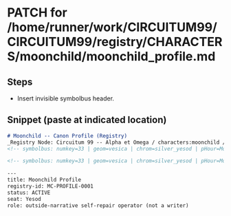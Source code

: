# PATCH for /home/runner/work/CIRCUITUM99/CIRCUITUM99/registry/CHARACTERS/moonchild/moonchild_profile.md

## Steps
- Insert invisible symbolbus header.

## Snippet (paste at indicated location)
```markdown
# Moonchild -- Canon Profile (Registry)
_Registry Node: Circuitum 99 -- Alpha et Omega / characters:moonchild / coord: MC-PROFILE-0001_
<!-- symbolbus: numkey=33 | geom=vesica | chrom=silver_yesod | pHour=Moon -->

<!-- symbolbus: numkey=33 | geom=vesica | chrom=silver_yesod | pHour=Moon -->

---
title: Moonchild Profile
registry-id: MC-PROFILE-0001
status: ACTIVE
seat: Yesod
role: outside-narrative self-repair operator (not a writer)
```